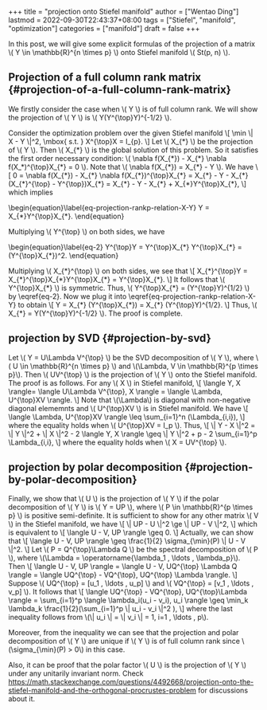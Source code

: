 +++
title = "projection onto Stiefel manifold"
author = ["Wentao Ding"]
lastmod = 2022-09-30T22:43:37+08:00
tags = ["Stiefel", "manifold", "optimization"]
categories = ["manifold"]
draft = false
+++

In this post, we will give some explicit formulas of the projection of a matrix \\( Y \in \mathbb{R}^{n \times p} \\) onto Stiefel manifold \\( St(p, n) \\).
<!--more-->

## Projection of a full column rank matrix {#projection-of-a-full-column-rank-matrix}

We firstly consider the case when \\( Y \\) is of full column rank. We will show the projection of \\( Y \\) is \\( Y(Y^{\top}Y)^{-1/2} \\).

Consider the optimization problem over the given Stiefel manifold
\\[
\min \\| X - Y \\|^2, \mbox{ s.t. } X^{\top}X = I\_{p}.
\\]
Let \\( X\_{\*} \\) be the projection of \\( Y \\). Then \\( X\_{\*} \\) is the global solution of this problem. So it satisfies the first order necessary condition:
\\( \nabla f(X\_{\*}) - X\_{\*} \nabla f(X\_\*)^{\top}X\_{\*} = 0 \\).
Note that \\( \nabla f(X\_{\*}) = X\_{\*} - Y \\). We have
\\[
0 = \nabla f(X\_{\*}) - X\_{\*} \nabla f(X\_{\*})^{\top}X\_{\*} = X\_{\*} - Y - X\_{\*} (X\_{\*}^{\top} - Y^{\top})X\_{\*} = X\_{\*} - Y - X\_{\*} + X\_{\*}Y^{\top}X\_{\*},
\\]
which implies

\begin{equation}\label{eq-projection-rankp-relation-X-Y}
 Y = X\_{\*}Y^{\top}X\_{\*}.
\end{equation}

Multiplying \\( Y^{\top} \\) on both sides, we have

\begin{equation}\label{eq-2}
 Y^{\top}Y = Y^{\top}X\_{\*} Y^{\top}X\_{\*} = (Y^{\top}X\_{\*})^2.
\end{equation}

Multiplying \\( X\_{\*}^{\top} \\) on both sides, we see that
\\[
X\_{\*}^{\top}Y = X\_{\*}^{\top}X\_{\*}Y^{\top}X\_{\*} = Y^{\top}X\_{\*}.
\\]
It follows that \\( Y^{\top}X\_{\*} \\) is symmetric.
Thus, \\( Y^{\top}X\_{\*} = (Y^{\top}Y)^{1/2} \\) by \eqref{eq-2}.
Now we plug it into \eqref{eq-projection-rankp-relation-X-Y} to obtain
\\[
Y = X\_{\*} (Y^{\top}X\_{\*}) = X\_{\*} (Y^{\top}Y)^{1/2}.
\\]
Thus, \\( X\_{\*} = Y(Y^{\top}Y)^{-1/2} \\). The proof is complete.


## projection by SVD {#projection-by-svd}

Let \\( Y = U\Lambda V^{\top} \\) be the SVD decomposition of \\( Y \\), where \\( U \in \mathbb{R}^{n \times p} \\) and \\(\Lambda, V \in \mathbb{R}^{p \times p}\\). Then \\( UV^{\top} \\) is the projection of \\( Y \\) onto  the Stiefel manifold. The proof is as follows. For any \\( X \\) in Stiefel manifold,
\\[
\langle Y, X \rangle= \langle U\Lambda V^{\top}, X \rangle = \langle \Lambda, U^{\top}XV \rangle.
\\]
Note that \\(\Lambda\\) is diagonal with non-negative diagonal elememnts and \\( U^{\top}XV \\) is in Stiefel manifold. We have \\[
\langle \Lambda, U^{\top}XV \rangle \leq \sum\_{i=1}^n (\Lambda\_{i,i}),
\\]
where the equality holds when \\( U^{\top}XV = I\_p \\). Thus,
\\[
\\| Y - X \\|^2 = \\| Y \\|^2 + \\| X \\|^2 - 2 \langle Y, X \rangle \geq \\| Y \\|^2 + p - 2 \sum\_{i=1}^p \Lambda\_{i,i},
\\]
where the equality holds when \\( X = UV^{\top} \\).


## projection by polar decomposition {#projection-by-polar-decomposition}

Finally, we show that \\( U \\) is the projection of \\( Y \\) if the polar decomposition of \\( Y \\) is \\( Y = UP \\), where \\( P \in \mathbb{R}^{p \times p} \\) is positive semi-definite.
It is sufficient to show for any other matrix \\( V \\) in the Stiefel manifold, we have
\\[
\\| UP - U \\|^2 \ge \\| UP - V \\|^2,
\\]
which is equivalent to
\\[
\langle U - V, UP \rangle \geq 0.
\\]
Actually, we can show that
\\[
\langle U - V, UP \rangle \geq \frac{1}{2} \sigma\_{\min}(P) \\| U - V \\|^2.
\\]
Let \\( P = Q^{\top}\Lambda Q \\) be the spectral decomposition of \\( P \\), where \\(\Lambda = \operatorname{\lambda\_1 , \ldots , \lambda\_p}\\). Then
\\[
\langle U - V, UP \rangle = \langle U - V, UQ^{\top} \Lambda Q \rangle = \langle UQ^{\top} - VQ^{\top}, UQ^{\top} \Lambda \rangle.
\\]
Suppose \\( UQ^{\top} = [u\_1 , \ldots , u\_p] \\) and \\( VQ^{\top} = [v\_1 , \ldots , v\_p] \\). It follows that
\\[
\langle UQ^{\top} - VQ^{\top}, UQ^{\top}\Lambda \rangle = \sum\_{i=1}^p \langle \lambda\_i(u\_i - v\_i), u\_i \rangle \geq \min\_k \lambda\_k \frac{1}{2}(\sum\_{i=1}^p   \\| u\_i - v\_i \\|^2 ),
\\]
where the last inequality follows from \\(\\| u\_i \\| = \\| v\_i \\| = 1, i=1 , \ldots , p\\).

Moreover, from the inequality we can see that the projection and polar decomposition of \\( Y \\) are unique if \\( Y \\) is of full column rank since \\(\sigma\_{\min}(P) > 0\\) in this case.

Also, it can be proof that the polar factor \\( U \\) is the projection of \\( Y \\) under any unitarily invariant norm. Check <https://math.stackexchange.com/questions/4492668/projection-onto-the-stiefel-manifold-and-the-orthogonal-procrustes-problem> for discussions about it.
